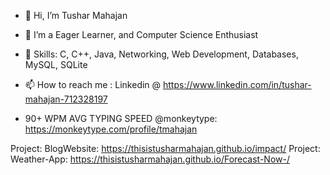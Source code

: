 - 👋 Hi, I’m Tushar Mahajan
- 👀 I’m a Eager Learner, and Computer Science Enthusiast
- 🌱 Skills: C, C++, Java, Networking, Web Development, Databases, MySQL, SQLite
- 📫 How to reach me : Linkedin @ https://www.linkedin.com/in/tushar-mahajan-712328197

- 90+ WPM AVG TYPING SPEED @monkeytype: https://monkeytype.com/profile/tmahajan                  

<!---
Thisistusharmahajan/Thisistusharmahajan is a ✨ special ✨ repository because its `README.md` (this file) appears on your GitHub profile.
You can click the Preview link to take a look at your changes.
--->
Project: BlogWebsite: https://thisistusharmahajan.github.io/impact/
Project: Weather-App: https://thisistusharmahajan.github.io/Forecast-Now-/
